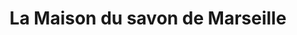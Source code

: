 ---
title: "La Maison du savon de Marseille"
url: /arles/la-maison-du-savon-de-marseille/
shop: beauté
---